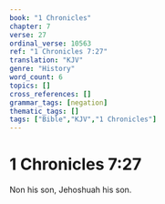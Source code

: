 ```yaml
---
book: "1 Chronicles"
chapter: 7
verse: 27
ordinal_verse: 10563
ref: "1 Chronicles 7:27"
translation: "KJV"
genre: "History"
word_count: 6
topics: []
cross_references: []
grammar_tags: [negation]
thematic_tags: []
tags: ["Bible","KJV","1 Chronicles"]
---
```


# 1 Chronicles 7:27

Non his son, Jehoshuah his son.
